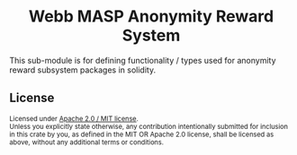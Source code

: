 <h1 align="center">Webb MASP Anonymity Reward System</h1> 

This sub-module is for defining functionality / types used for anonymity reward subsystem packages in solidity.

## License

<sup>
Licensed under <a href="LICENSE">Apache 2.0 / MIT license</a>.
</sup>

<br/>

<sub>
Unless you explicitly state otherwise, any contribution intentionally submitted for inclusion in this crate by you, as defined in the MIT OR Apache 2.0 license, shall be licensed as above, without any additional terms or conditions.
</sub>

